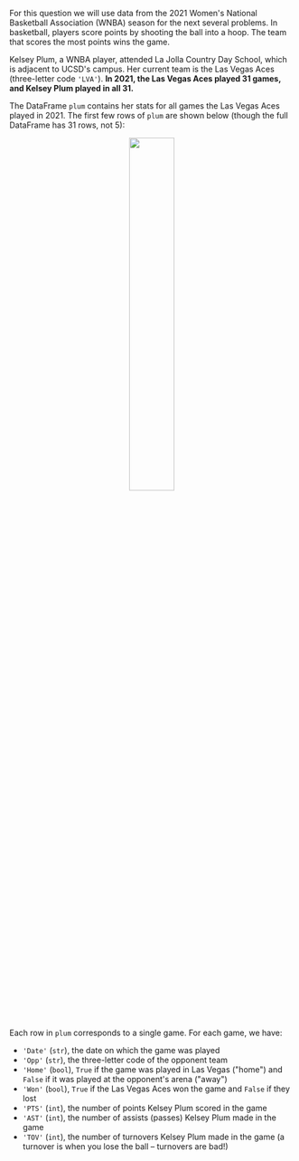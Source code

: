For this question we will use data from the 2021 Women's National Basketball Association (WNBA) season for the next several problems. In basketball, players score points by shooting the ball into a hoop. The team that scores the most points wins the game.

Kelsey Plum, a WNBA player, attended La Jolla Country Day School, which is adjacent to UCSD's campus. Her current team is the Las Vegas Aces (three-letter code `'LVA'`). **In 2021, the Las Vegas Aces played 31 games, and Kelsey Plum played in all 31.**

The DataFrame `plum` contains her stats for all games the Las Vegas Aces played in 2021. The first few rows of `plum` are shown below (though the full DataFrame has 31 rows, not 5):

<center><img src='../assets/images/wi22-final/plum.png' width=40%></center>

Each row in `plum` corresponds to a single game. For each game, we have:

- `'Date'` (`str`), the date on which the game was played
- `'Opp'` (`str`), the three-letter code of the opponent team
- `'Home'` (`bool`), `True` if the game was played in Las Vegas ("home") and `False` if it was played at the opponent's arena ("away")
- `'Won'` (`bool`), `True` if the Las Vegas Aces won the game and `False` if they lost
- `'PTS'` (`int`), the number of points Kelsey Plum scored in the game
- `'AST'` (`int`), the number of assists (passes) Kelsey Plum made in the game
- `'TOV'` (`int`), the number of turnovers Kelsey Plum made in the game (a turnover is when you lose the ball – turnovers are bad!)
